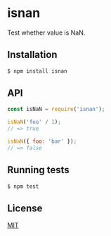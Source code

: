 # isnan

Test whether value is NaN.

## Installation

```bash
$ npm install isnan
```

## API

```js
const isNaN = require('isnan');

isNaN('foo' / 1);
// => true

isNaN({ foo: 'bar' });
// => false
```

## Running tests

```bash
$ npm test
```

## License

[MIT](LICENSE)
